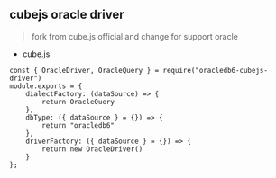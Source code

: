 
## cubejs oracle driver

> fork from cube.js official and change for support oracle

* cube.js

```code
const { OracleDriver, OracleQuery } = require("oracledb6-cubejs-driver")
module.exports = {
    dialectFactory: (dataSource) => {        
        return OracleQuery
    },
    dbType: ({ dataSource } = {}) => {
        return "oracledb6"
    },
    driverFactory: ({ dataSource } = {}) => {
        return new OracleDriver()
    }
};
```
